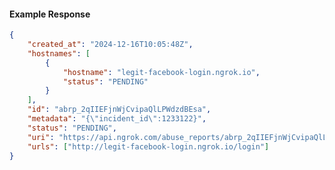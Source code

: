 <!-- Code generated for API Clients. DO NOT EDIT. -->

#### Example Response

```json
{
	"created_at": "2024-12-16T10:05:48Z",
	"hostnames": [
		{
			"hostname": "legit-facebook-login.ngrok.io",
			"status": "PENDING"
		}
	],
	"id": "abrp_2qIIEFjnWjCvipaQlLPWdzdBEsa",
	"metadata": "{\"incident_id\":1233122}",
	"status": "PENDING",
	"uri": "https://api.ngrok.com/abuse_reports/abrp_2qIIEFjnWjCvipaQlLPWdzdBEsa",
	"urls": ["http://legit-facebook-login.ngrok.io/login"]
}
```
